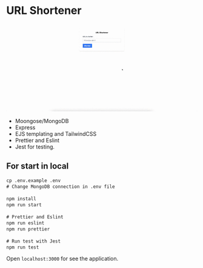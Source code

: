 # URL Shortener

![URL Shortener gif](https://raw.githubusercontent.com/falconandrea/simple-nodejs-tests/main/images/url-shortener.gif)

- Moongose/MongoDB
- Express
- EJS templating and TailwindCSS
- Prettier and Eslint
- Jest for testing.

## For start in local

```
cp .env.example .env
# Change MongoDB connection in .env file

npm install
npm run start

# Prettier and Eslint
npm run eslint
npm run prettier

# Run test with Jest
npm run test
```

Open `localhost:3000` for see the application.
